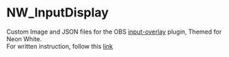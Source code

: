 # NW_InputDisplay
Custom Image and JSON files for the OBS [input-overlay](https://github.com/univrsal/input-overlay/releases) plugin, Themed for Neon White.  
For written instruction, follow this [link](https://github.com/univrsal/input-overlay/wiki/Usage)
